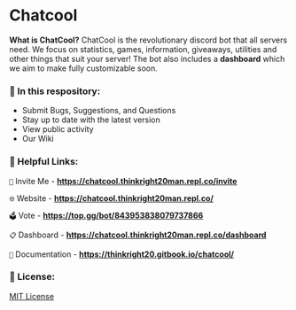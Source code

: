 # Chatcool

**What is ChatCool?**
ChatCool is the revolutionary discord bot that all servers need. We focus on statistics, games, information, giveaways, utilities and other things that suit your server! The bot also includes a **dashboard** which we aim to make fully customizable soon.

### 👀 In this respository:
 - Submit Bugs, Suggestions, and Questions
 - Stay up to date with the latest version
 - View public activity
 - Our Wiki

### 🔗 Helpful Links:

`📩` Invite Me - **https://chatcool.thinkright20man.repl.co/invite**

`🌐` Website - **https://chatcool.thinkright20man.repl.co/**

`🗳️` Vote - **https://top.gg/bot/843953838079737866**

`📋` Dashboard - **https://chatcool.thinkright20man.repl.co/dashboard**

`📕` Documentation - **https://thinkright20.gitbook.io/chatcool/**
 
### 🔎 License:

[MIT License](https://github.com/ChatCool-Inc/chatcool/blob/main/LICENSE.md)
